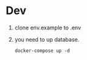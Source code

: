 # Dev

1. clone env.example to .env
2. you need to up database.

   ```
   docker-compose up -d
   ```
